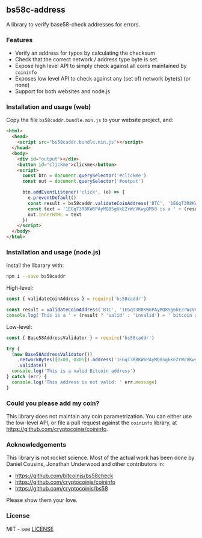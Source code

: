 bs58c-address
--------------

A library to verify base58-check addresses for errors.

### Features

- Verify an address for typos by calculating the checksum
- Check that the correct network / address type byte is set.
- Expose high level API to simply check against all coins maintained by `coininfo`
- Exposes low level API to check against any (set of) network byte(s) (or none)
- Support for both websites and node.js

### Installation and usage (web)

Copy the file `bs58caddr.bundle.min.js` to your website project, and:


```html
<html>
  <head>
    <script src="bs58caddr.bundle.min.js"></script>
  </head>
  <body>
    <div id="output"></div>
    <button id="clickme">clickme</button>
    <script>
      const btn = document.querySelector('#clickme')
      const out = document.querySelector('#output')

      btn.addEventListener('click', (e) => {
        e.preventDefault()
        const result = bs58caddr.validateCoinAddress('BTC', '1EGqT3R8KW6PAyMQ85g6kEZrWcVKwyQM58')
        const text = '1EGqT3R8KW6PAyMQ85g6kEZrWcVKwyQM58 is a ' + (result ? 'valid' : 'invalid') + ' bitcoin address<br>'
        out.innerHTML = text
      })
    </script>
  </body>
</html>
```

### Installation and usage (node.js)

Install the libarary with:

```bash
npm i --save bs58caddr
```

High-level:

```js
const { validateCoinAddress } = require('bs58caddr')

const result = validateCoinAddress('BTC', '1EGqT3R8KW6PAyMQ85g6kEZrWcVKwyQM58')
console.log('This is a ' + (result ? 'valid' : 'invalid') + ' bitcoin address')
```

Low-level:

```js
const { Base58AddressValidator } = require('bs58caddr')

try {
  (new Base58AddressValidator())
    .networkBytes([0x00, 0x05]).address('1EGqT3R8KW6PAyMQ85g6kEZrWcVKwyQM58')
    .validate()
  console.log('This is a valid Bitcoin address')
} catch (err) {
  console.log('This address is not valid: ' err.message)
}
```

### Could you please add my coin?

This library does not maintain any coin parametrization. You can either use the
low-level API, or file a pull request against the `coininfo` library, at
https://github.com/cryptocoinjs/coininfo.

### Acknowledgements

This library is not rocket science. Most of the actual work has been done by
Daniel Cousins, Jonathan Underwood and other contributors in:

- https://github.com/bitcoinjs/bs58check
- https://github.com/cryptocoinjs/coininfo
- https://github.com/cryptocoinjs/bs58

Please show them your love.

### License

MIT - see [LICENSE](./LICENSE)
